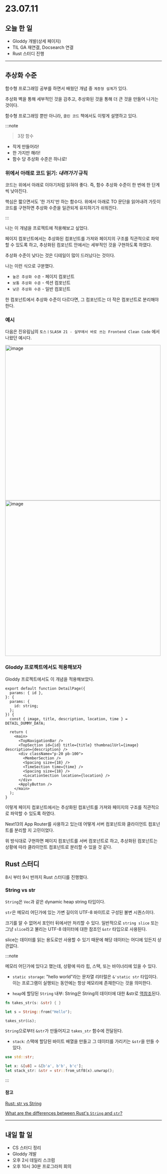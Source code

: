 # 23.07.11

## 오늘 한 일

- Gloddy 개발(상세 페이지)
- TIL GA 재연결, Docsearch 연결
- Rust 스터디 진행

---

## 추상화 수준

함수형 프로그래밍 공부를 하면서 배웠던 개념 중 `계층형 설계`가 있다.

추상화 벽을 통해 세부적인 것을 감추고, 추상화된 것을 통해 더 큰 것을 만들어 나가는 것이다.

함수형 프로그래밍 뿐만 아니라, `클린 코드` 책에서도 이렇게 설명하고 있다.

:::note

> 3장 함수

- 작게 만들어라!
- 한 가지만 해라!
- 함수 당 추상화 수준은 하나로!

### 위에서 아래로 코드 읽기: **_내려가기_** 규칙

코드는 위에서 아래로 이야기처럼 읽혀야 좋다. 즉, 함수 추상화 수준이 한 번에 한 단계씩 낮아진다.

핵심은 짧으면서도 '한 가지'만 하는 함수다. 위에서 아래로 TO 문단을 읽어내려 가듯이 코드를 구현하면 추상화 수준을 일관되게 유지하기가 쉬워진다.

:::

나는 이 개념을 프로젝트에 적용해보고 싶었다.

페이지 컴포넌트에서는 추상화된 컴포넌트를 가져와 페이지의 구조를 직관적으로 파악할 수 있도록 하고, 추상화된 컴포넌트 안에서는 세부적인 것을 구현하도록 하였다.

추상화 수준이 낮다는 것은 디테일이 많이 드러났다는 것이다.

나는 이런 식으로 구분했다.

- `높은 추상화 수준` - 페이지 컴포넌트
- `보통 추상화 수준` - 섹션 컴포넌트
- `낮은 추상화 수준` - 일반 컴포넌트

한 컴포넌트에서 추상화 수준이 다르다면, 그 컴포넌트는 더 작은 컴포넌트로 분리해야 한다.

### 예시

다음은 진유림님의 `토스ㅣSLASH 21 - 실무에서 바로 쓰는 Frontend Clean Code` 에서 나왔던 예시다.

<img width="500" alt="image" src="https://github.com/Self-Driven-Development/TIL/assets/23312485/8a3fbb0e-bc81-4f63-b354-555ad37cb559" />

<img width="500" alt="image" src="https://github.com/Self-Driven-Development/TIL/assets/23312485/62a7f1e3-c3c5-44e5-9b86-ad31bc7221f0" />

### Gloddy 프로젝트에서도 적용해보자

Gloddy 프로젝트에서도 이 개념을 적용해보았다.

```tsx
export default function DetailPage({
  params: { id },
}: {
  params: {
    id: string;
  };
}) {
  const { image, title, description, location, time } = DETAIL_DUMMY_DATA;

  return (
    <main>
      <TopNavigationBar />
      <TopSection id={id} title={title} thumbnailUrl={image} description={description} />
      <div className="p-20 pb-100">
        <MemberSection />
        <Spacing size={18} />
        <TimeSection time={time} />
        <Spacing size={18} />
        <LocationSection location={location} />
      </div>
      <ApplyButton />
    </main>
  );
}
```

이렇게 페이지 컴포넌트에서는 추상화된 컴포넌트를 가져와 페이지의 구조를 직관적으로 파악할 수 있도록 하였다.

Next13의 App Router를 사용하고 있는데 어떻게 서버 컴포넌트와 클라이언트 컴포넌트를 분리할 지 고민이었다.

위 방식대로 구현하면 페이지 컴포넌트를 서버 컴포넌트로 하고, 추상화된 컴포넌트는 상황에 따라 클라이언트 컴포넌트로 분리할 수 있을 것 같다.

## Rust 스터디

8시 부터 9시 반까지 Rust 스터디를 진행했다.

### String vs str

`String`은 `Vec`과 같은 dynamic heap string 타입이다.

`str`은 메모리 어딘가에 있는 가변 길이의 UTF-8 바이트로 구성된 불변 시퀀스이다.

크기를 알 수 없어서 포인터 뒤에서만 처리할 수 있다. 일반적으로 `string slice` 또는 그냥 `slice`라고 불리는 UTF-8 데이터에 대한 참조인 `&str` 타입으로 사용된다.

slice는 데이터를 읽는 용도로만 사용할 수 있기 때문에 해당 데이터는 어디에 있든지 상관없다.

:::note

메모리 어딘가에 있다고 했는데, 상황에 따라 힙, 스택, 또는 바이너리에 있을 수 있다.

- `static storage`: "hello world"라는 문자열 리터럴은 `&'static str` 타입이다. 이는 프로그램이 실행되는 동안에는 항상 메모리에 존재한다는 것을 의미한다.

- `heap`에 할당된 `String` 내부: String은 String의 데이터에 대한 &str로 [역참조](https://doc.rust-lang.org/std/string/struct.String.html#deref)된다.

```rust
fn takes_str(s: &str) { }

let s = String::from("Hello");

takes_str(&s);
```

`String`으로부터 `&str`가 만들어지고 `takes_str` 함수에 전달된다.

- `stack`: 스택에 할당된 바이트 배열을 만들고 그 데이터를 가리키는 `&str`을 만들 수 있다.

```rust
use std::str;

let x: &[u8] = &[b'a', b'b', b'c'];
let stack_str: &str = str::from_utf8(x).unwrap();
```

:::

#### 참고

[Rust: str vs String](https://www.ameyalokare.com/rust/2017/10/12/rust-str-vs-String.html)

[What are the differences between Rust's `String` and `str`?](https://stackoverflow.com/questions/24158114/what-are-the-differences-between-rusts-string-and-str/24159933#24159933)

---

## 내일 할 일

- CS 스터디 정리
- Gloddy 개발
- 오후 2시 데일리 스크럼
- 오후 10시 30분 프로그라피 회의
